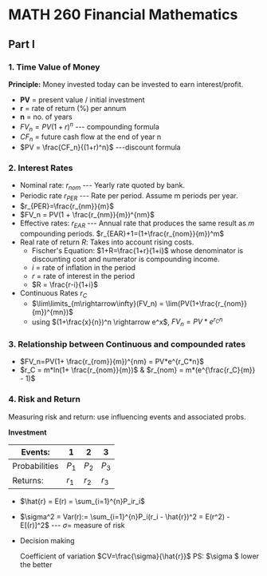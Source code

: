 # MATH 260 Financial Mathematics

## Part Ⅰ

### 1. Time Value of Money

**Principle:** Money invested today can be invested to earn interest/profit. 

* **PV** = present value / initial investment
* **r** = rate of return (%) per annum
* **n** = no. of years
* $FV_n = PV(1 + r)^n$ --- compounding formula 
* $CF_n$ = future cash flow at the end of year n
* $PV = \frac{CF_n}{(1+r)^n}$ ---discount formula

### 2. Interest Rates

* Nominal rate: $r_{nom}$  --- Yearly rate quoted by bank.
* Periodic rate $r_{PER}$  --- Rate per period. Assume m periods per year. 
* $r_{PER}=\frac{r_{nm}}{m}$ 
* $FV_n = PV(1 + \frac{r_{nm}}{m})^{nm}$
* Effective rates: $r_{EAR}$ --- Annual rate that produces the same result as $m$ compounding periods.  $r_{EAR}+1=(1+\frac{r_{nom}}{m})^m$ 
* Real rate of return $R$: Takes into account rising costs. 
  * Fischer's Equation: $1+R=\frac{1+r}{1+i}$ whose denominator is discounting cost and numerator is compounding income. 
  * $i$ = rate of inflation in the period
  * $r$ = rate of interest in the period
  * $R = \frac{r-i}{1+i}$
* Continuous Rates $r_C$ 
  * $\lim\limits_{m\rightarrow\infty}(FV_n) = \lim(PV(1+\frac{r_{nom}}{m})^{mn})$ 	
  * using $(1+\frac{x}{n})^n \rightarrow e^x$, $FV_n = PV*e^{r_Cn}$

### 3. Relationship between Continuous and compounded rates 

* $FV_n=PV(1+ \frac{r_{rom}}{m})^{nm} = PV*e^{r_C*n}$
* $r_C = m*ln(1+ \frac{r_{nom}}{m})$ & $r_{nom} = m*(e^{\frac{r_C}{m}} - 1)$

### 4. Risk and Return

Measuring risk and return: use influencing events and associated probs. 

**Investment** 

|Events:| 1 | 2 | 3 |
|---|---|---|----|
|Probabilities| $P_1$ | $P_2$ | $P_3$ |
|Returns: | $r_1$ | $r_2$ | $r_3$ |

* $\hat{r} = E(r) = \sum_{i=1}^{n}P_ir_i$

* $\sigma^2 = Var(r):= \sum_{i=1}^{n}P_i(r_i - \hat{r})^2 = E(r^2) - E[(r)]^2$  --- $\sigma=$ measure of risk

* Decision making 

  Coefficient of variation $CV=\frac{\sigma}{\hat{r}}$   PS: $\sigma $ lower the better 

  
